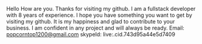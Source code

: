 Hello How are you.
Thanks for visiting my github.
I am a fullstack developer with 8 years of experience.
I hope you have something you want to get by visiting my github.
It is my happiness and glad to contribute to your business.
I am confident in any project and will always be ready.
Email: popcorntop1200@gmail.com
skypeId: live:.cid.743d95a44e5d7409
<!---
popcorn-del/popcorn-del is a ✨ special ✨ repository because its `README.md` (this file) appears on your GitHub profile.
You can click the Preview link to take a look at your changes.
--->
